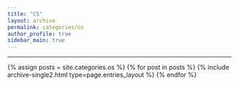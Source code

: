 ```yaml
---
title: "CS"
layout: archive
permalink: categories/os
author_profile: true
sidebar_main: true
---
```


<!-- 공백이 포함되어 있는 카테고리 이름의 경우 site.categories['a b c'] 이런식으로! -->

***

{% assign posts = site.categories.os %}
{% for post in posts %} {% include archive-single2.html type=page.entries_layout %} {% endfor %}
